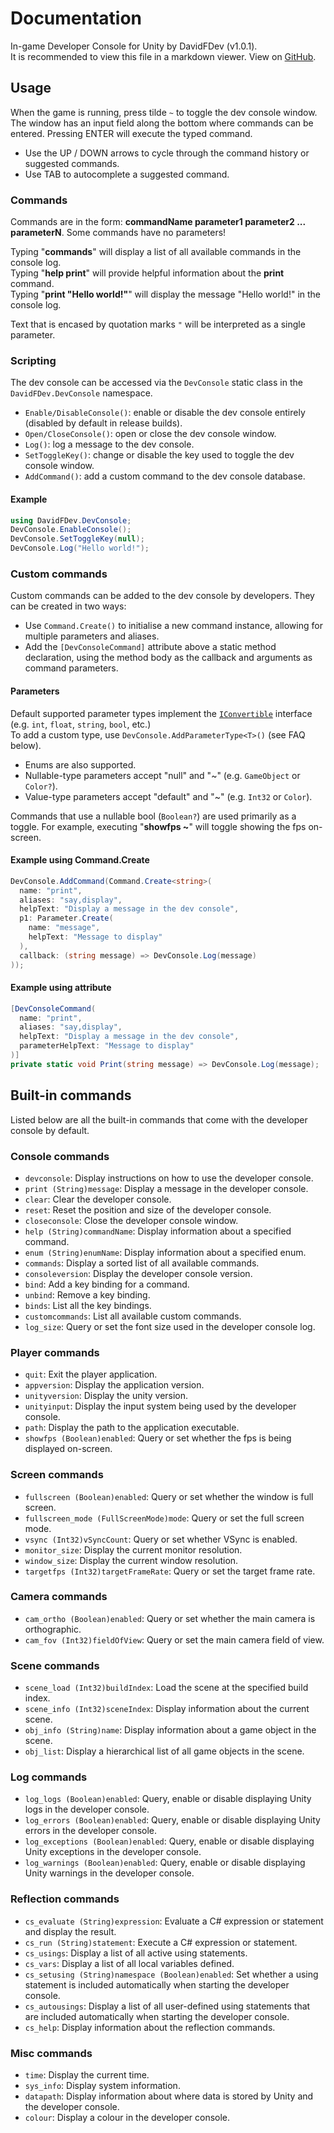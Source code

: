# Documentation
In-game Developer Console for Unity by DavidFDev (v1.0.1).</br>
It is recommended to view this file in a markdown viewer.
View on [GitHub](https://github.com/DavidF-Dev/Unity-DeveloperConsole/blob/main/DOCUMENTATION.md). 

## Usage
When the game is running, press tilde ``~`` to toggle the dev console window. The window has an input field along the bottom where commands can be entered. Pressing ENTER will execute the typed command.
- Use the UP / DOWN arrows to cycle through the command history or suggested commands.
- Use TAB to autocomplete a suggested command.

### Commands
Commands are in the form: <b>commandName parameter1 parameter2 ... parameterN</b>. Some commands have no parameters!

Typing "<b>commands</b>" will display a list of all available commands in the console log.</br>
Typing "<b>help print</b>" will provide helpful information about the <b>print</b> command.</br>
Typing "<b>print "Hello world!"</b>" will display the message "Hello world!" in the console log.

Text that is encased by quotation marks ``"`` will be interpreted as a single parameter.

### Scripting
The dev console can be accessed via the ``DevConsole`` static class in the ``DavidFDev.DevConsole`` namespace.
- ``Enable/DisableConsole()``: enable or disable the dev console entirely (disabled by default in release builds).
- ``Open/CloseConsole()``: open or close the dev console window.
- ``Log()``: log a message to the dev console.
- ``SetToggleKey()``: change or disable the key used to toggle the dev console window.
- ``AddCommand()``: add a custom command to the dev console database.

#### Example
```cs
using DavidFDev.DevConsole;
DevConsole.EnableConsole();
DevConsole.SetToggleKey(null);
DevConsole.Log("Hello world!");
```

### Custom commands
Custom commands can be added to the dev console by developers. They can be created in two ways:
- Use ``Command.Create()`` to initialise a new command instance, allowing for multiple parameters and aliases.
- Add the ``[DevConsoleCommand]`` attribute above a static method declaration, using the method body as the callback and arguments as command parameters.

#### Parameters
Default supported parameter types implement the [``IConvertible``](https://docs.microsoft.com/en-us/dotnet/api/system.iconvertible) interface (e.g. ``int``, ``float``, ``string``, ``bool``, etc.)</br>
To add a custom type, use ``DevConsole.AddParameterType<T>()`` (see FAQ below).</br>
- Enums are also supported.</br>
- Nullable-type parameters accept "null" and "~" (e.g. ``GameObject`` or ``Color?``).
- Value-type parameters accept "default" and "~" (e.g. ``Int32`` or ``Color``).

Commands that use a nullable bool (``Boolean?``) are used primarily as a toggle. For example, executing "<b>showfps ~</b>" will toggle showing the fps on-screen.

#### Example using Command.Create
```cs
DevConsole.AddCommand(Command.Create<string>(
  name: "print",
  aliases: "say,display",
  helpText: "Display a message in the dev console",
  p1: Parameter.Create(
    name: "message",
    helpText: "Message to display"
  ),
  callback: (string message) => DevConsole.Log(message)
));
```

#### Example using attribute
```cs
[DevConsoleCommand(
  name: "print",
  aliases: "say,display",
  helpText: "Display a message in the dev console",
  parameterHelpText: "Message to display"
)]
private static void Print(string message) => DevConsole.Log(message);
```

## Built-in commands
Listed below are all the built-in commands that come with the developer console by default.

### Console commands
- ``devconsole``: Display instructions on how to use the developer console.
- ``print (String)message``: Display a message in the developer console.
- ``clear``: Clear the developer console.
- ``reset``: Reset the position and size of the developer console.
- ``closeconsole``: Close the developer console window.
- ``help (String)commandName``: Display information about a specified command.
- ``enum (String)enumName``: Display information about a specified enum.
- ``commands``: Display a sorted list of all available commands.
- ``consoleversion``: Display the developer console version.
- ``bind``: Add a key binding for a command.
- ``unbind``: Remove a key binding.
- ``binds``: List all the key bindings.
- ``customcommands``: List all available custom commands.
- ``log_size``: Query or set the font size used in the developer console log.

### Player commands
- ``quit``: Exit the player application.
- ``appversion``: Display the application version.
- ``unityversion``: Display the unity version.
- ``unityinput``: Display the input system being used by the developer console.
- ``path``: Display the path to the application executable.
- ``showfps (Boolean)enabled``: Query or set whether the fps is being displayed on-screen.

### Screen commands
- ``fullscreen (Boolean)enabled``: Query or set whether the window is full screen.
- ``fullscreen_mode (FullScreenMode)mode``: Query or set the full screen mode.
- ``vsync (Int32)vSyncCount``: Query or set whether VSync is enabled.
- ``monitor_size``: Display the current monitor resolution.
- ``window_size``: Display the current window resolution.
- ``targetfps (Int32)targetFrameRate``: Query or set the target frame rate.

### Camera commands
- ``cam_ortho (Boolean)enabled``: Query or set whether the main camera is orthographic.
- ``cam_fov (Int32)fieldOfView``: Query or set the main camera field of view.

### Scene commands
- ``scene_load (Int32)buildIndex``: Load the scene at the specified build index.
- ``scene_info (Int32)sceneIndex``: Display information about the current scene.
- ``obj_info (String)name``: Display information about a game object in the scene.
- ``obj_list``: Display a hierarchical list of all game objects in the scene.

### Log commands
- ``log_logs (Boolean)enabled``: Query, enable or disable displaying Unity logs in the developer console.
- ``log_errors (Boolean)enabled``: Query, enable or disable displaying Unity errors in the developer console.
- ``log_exceptions (Boolean)enabled``: Query, enable or disable displaying Unity exceptions in the developer console.
- ``log_warnings (Boolean)enabled``: Query, enable or disable displaying Unity warnings in the developer console.

### Reflection commands
- ``cs_evaluate (String)expression``: Evaluate a C# expression or statement and display the result.
- ``cs_run (String)statement``: Execute a C# expression or statement.
- ``cs_usings``: Display a list of all active using statements.
- ``cs_vars``: Display a list of all local variables defined.
- ``cs_setusing (String)namespace (Boolean)enabled``: Set whether a using statement is included automatically when starting the developer console.
- ``cs_autousings``: Display a list of all user-defined using statements that are included automatically when starting the developer console.
- ``cs_help``: Display information about the reflection commands.

### Misc commands
- ``time``: Display the current time.
- ``sys_info``: Display system information.
- ``datapath``: Display information about where data is stored by Unity and the developer console.
- ``colour``: Display a colour in the developer console.
